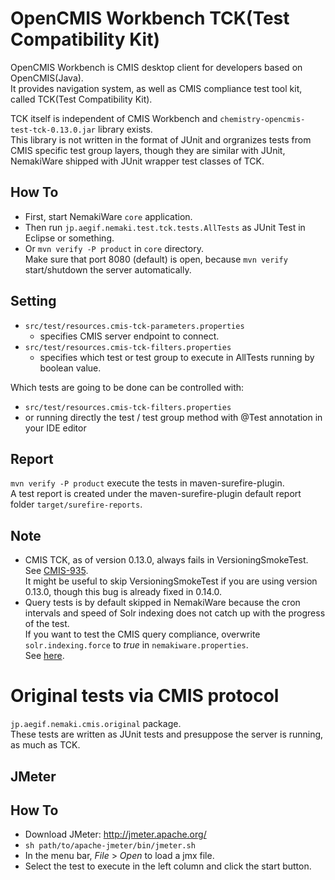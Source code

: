 # OpenCMIS Workbench TCK(Test Compatibility Kit)
OpenCMIS Workbench is CMIS desktop client for developers based on OpenCMIS(Java).  
It provides navigation system, as well as CMIS compliance test tool kit, called TCK(Test Compatibility Kit).  

TCK itself is independent of CMIS Workbench and ```chemistry-opencmis-test-tck-0.13.0.jar``` library exists.  
This library is not written in the format of JUnit and orgranizes tests from CMIS specific test group layers, though they are similar with JUnit, NemakiWare shipped with JUnit wrapper test classes of TCK.  

## How To
- First, start NemakiWare ```core``` application.  
- Then run ```jp.aegif.nemaki.test.tck.tests.AllTests``` as JUnit Test in Eclipse or something.  
- Or ```mvn verify -P product``` in ```core``` directory.  
  Make sure that port 8080 (default) is open, because ```mvn verify``` start/shutdown the server automatically.  

## Setting
- ```src/test/resources.cmis-tck-parameters.properties```
  - specifies CMIS server endpoint to connect.
- ```src/test/resources.cmis-tck-filters.properties```
  - specifies which test or test group to execute in AllTests running by boolean value.

Which tests are going to be done can be controlled with:
- ```src/test/resources.cmis-tck-filters.properties```
- or running directly the test / test group method with @Test annotation in your IDE editor  

## Report
```mvn verify -P product``` execute the tests in maven-surefire-plugin.  
A test report is created under the maven-surefire-plugin default report folder ```target/surefire-reports```.   

## Note
- CMIS TCK, as of version 0.13.0, always fails in VersioningSmokeTest.  
  See [CMIS-935](https://issues.apache.org/jira/browse/CMIS-935).  
  It might be useful to skip VersioningSmokeTest if you are using version 0.13.0, though this bug is already fixed in 0.14.0.  
- Query tests is by default skipped in NemakiWare because the cron intervals and speed of Solr indexing does not catch up with the progress of the test.  
  If you want to test the CMIS query compliance, overwrite ```solr.indexing.force``` to _true_ in ```nemakiware.properties```.  
See [here](https://github.com/aegif/NemakiWare/wiki/Configuration%28Repository%29_-Property).

# Original tests via CMIS protocol
```jp.aegif.nemaki.cmis.original``` package.  
These tests are written as JUnit tests and presuppose the server is running, as much as TCK.  

## JMeter
## How To
- Download JMeter: http://jmeter.apache.org/
- ```sh path/to/apache-jmeter/bin/jmeter.sh```  
- In the menu bar,  _File_ > _Open_ to load a jmx file.  
- Select the test to execute in the left column and click the start button.  